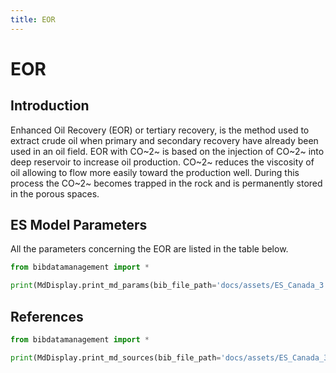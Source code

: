 ```yaml
---
title: EOR
---
```


# EOR

## Introduction

Enhanced Oil Recovery (EOR) or tertiary recovery, is the method used to
extract crude oil when primary and secondary recovery have already been
used in an oil field. EOR with CO~2~ is based on the injection of CO~2~ into
deep reservoir to increase oil production. CO~2~ reduces the viscosity of
oil allowing to flow more easily toward the production well. During this
process the CO~2~ becomes trapped in the rock and is permanently stored in
the porous spaces.

## ES Model Parameters

All the parameters concerning the EOR are listed in the table below.

```python exec="on"
from bibdatamanagement import *

print(MdDisplay.print_md_params(bib_file_path='docs/assets/ES_Canada_3.bib',filter_entry='EOR'))
```

## References

```python exec="on"
from bibdatamanagement import *

print(MdDisplay.print_md_sources(bib_file_path='docs/assets/ES_Canada_3.bib',filter_entry='EOR'))
```
